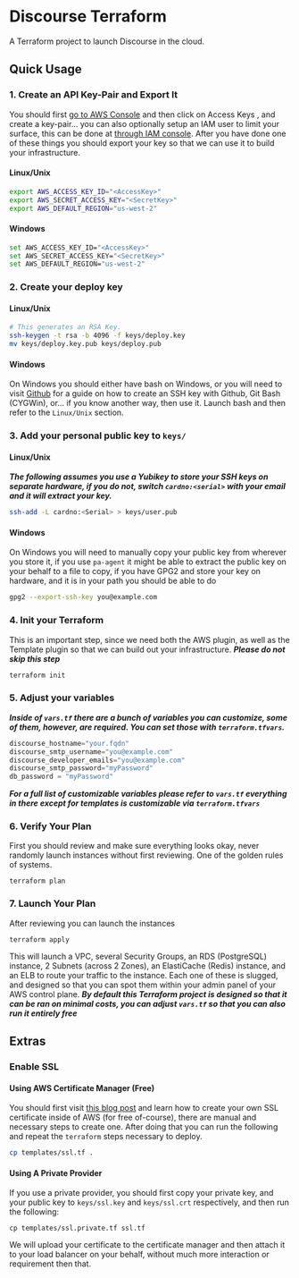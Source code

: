 [1]: https://console.aws.amazon.com/iam/home?region=us-east-2#/security_credential
[2]: https://console.aws.amazon.com/iam/home?region=us-east-2#/users
[3]: https://help.github.com/articles/generating-a-new-ssh-key-and-adding-it-to-the-ssh-agent/#platform-windows
[4]: https://aws.amazon.com/blogs/aws/new-aws-certificate-manager-deploy-ssltls-based-apps-on-aws/

# Discourse Terraform

A Terraform project to launch Discourse in the cloud.

## Quick Usage
### 1. Create an API Key-Pair and Export It

You should first [go to AWS Console][1] and then click on Access Keys , and create a key-pair... you can also optionally setup an IAM user to limit your surface, this can be done at [through IAM console][2].  After you have done one of these things you should export your key so that we can use it to build your infrastructure.

#### Linux/Unix

```sh
export AWS_ACCESS_KEY_ID="<AccessKey>"
export AWS_SECRET_ACCESS_KEY="<SecretKey>"
export AWS_DEFAULT_REGION="us-west-2"
```

#### Windows

```sh
set AWS_ACCESS_KEY_ID="<AccessKey>"
set AWS_SECRET_ACCESS_KEY="<SecretKey>"
set AWS_DEFAULT_REGION="us-west-2"
```

### 2. Create your deploy key
#### Linux/Unix

```sh
# This generates an RSA Key.
ssh-keygen -t rsa -b 4096 -f keys/deploy.key
mv keys/deploy.key.pub keys/deploy.pub
```

#### Windows

On Windows you should either have bash on Windows, or you will need to visit [Github][3] for a guide on how to create an SSH key with Github, Git Bash (CYGWin), or... if you know another way, then use it.  Launch bash and then refer to the `Linux/Unix` section.

### 3. Add your personal public key to `keys/`
#### Linux/Unix
***The following assumes you use a Yubikey to store your SSH keys on separate hardware, if you do not, switch `cardno:<serial>` with your email and it will extract your key.***

```sh
ssh-add -L cardno:<Serial> > keys/user.pub
```

#### Windows

On Windows you will need to manually copy your public key from wherever you store it, if you use `pa-agent` it might be able to extract the public key on your behalf to a file to copy, if you have GPG2 and store your key on hardware, and it is in your path you should be able to do

```sh
gpg2 --export-ssh-key you@example.com
```

### 4. Init your Terraform

This is an important step, since we need both the AWS plugin, as well as the Template plugin so that we can build out your infrastructure. ***Please do not skip this step***

```sh
terraform init
```

### 5. Adjust your variables

***Inside of `vars.tf` there are a bunch of variables you can customize, some of them, however, are required.  You can set those with `terraform.tfvars`.***

```terraform
discourse_hostname="your.fqdn"
discourse_smtp_username="you@example.com"
discourse_developer_emails="you@example.com"
discourse_smtp_password="myPassword"
db_password = "myPassword"
```

***For a full list of customizable variables please refer to `vars.tf` everything in there except for templates is customizable via `terraform.tfvars`***

### 6. Verify Your Plan

First you should review and make sure everything looks okay, never randomly launch instances without first reviewing.  One of the golden rules of systems.

```
terraform plan
```

### 7. Launch Your Plan

After reviewing you can launch the instances

```
terraform apply
```

This will launch a VPC, several Security Groups, an RDS (PostgreSQL) instance, 2 Subnets (across 2 Zones), an ElastiCache (Redis) instance, and an ELB to route your traffic to the instance.  Each one of these is slugged, and designed so that you can spot them within your admin panel of your AWS control plane. ***By default this Terraform project is designed so that it can be ran on minimal costs, you can adjust `vars.tf` so that you can also run it entirely free***

## Extras
### Enable SSL
#### Using AWS Certificate Manager (Free)

You should first visit [this blog post][4] and learn how to create your own SSL certificate inside of AWS (for free of-course), there are manual and necessary steps to create one.  After doing that you can run the following and repeat the `terraform` steps necessary to deploy.

```bash
cp templates/ssl.tf .
```

#### Using A Private Provider

If you use a private provider, you should first copy your private key, and
your public key to `keys/ssl.key` and `keys/ssl.crt` respectively, and then run the following:

```
cp templates/ssl.private.tf ssl.tf
```

We will upload your certificate to the certificate manager and then attach it to your load balancer on your behalf, without much more interaction or requirement then that.
